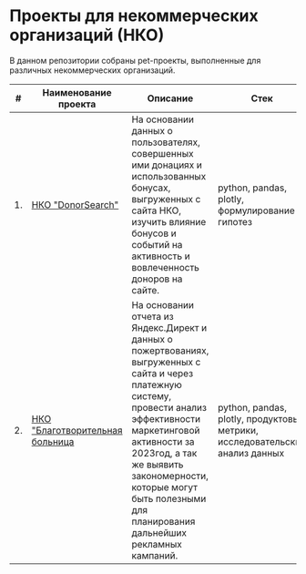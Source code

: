 <h1>Проекты для некоммерческих организаций (НКО)</h1>

В данном репозитории собраны pet-проекты, выполненные для различных некоммерческих организаций.

| #    | Наименование проекта                | Описание                                                     | Стек                                                         |
| ---- | ------------------------------------------------------------ | ------------------------------------------------------------ | ------------------------------------------------------------ |
| 1.   | [НКО "DonorSearch"](https://github.com/ElenaMtk/Projects_for_charity_organizations./tree/main/НКО%20%22DonorSearch%22) | На основании данных о пользователях, совершенных ими донациях и использованных бонусах, выгруженных с сайта НКО, изучить влияние бонусов и событий на активность и вовлеченность доноров на сайте. | python, pandas, plotly, формулирование гипотез |       |
| 2.   | [НКО "Благотворительная больница](https://github.com/ElenaMtk/Projects_for_charity_organizations./tree/main/НКО%20%22Благотворительная%20больница%22) | На основании отчета из Яндекс.Директ и данных о пожертвованиях, выгруженных с сайта и через платежную систему, провести анализ эффективности маркетинговой активности за 2023год, а так же выявить закономерности, которые могут быть полезными для планирования дальнейших рекламных кампаний. | python, pandas, plotly, продуктовые метрики, исследовательский анализ данных |
